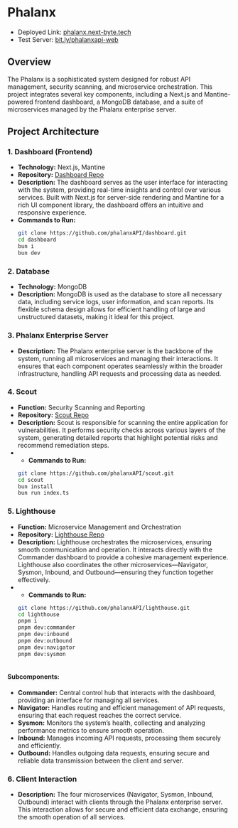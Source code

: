 # Phalanx 


- Deployed Link: [phalanx.next-byte.tech](https://phalanx.next-byte.tech/)
- Test Server: [bit.ly/phalanxapi-web](https://bit.ly/phalanxapi-web)


## Overview

The Phalanx is a sophisticated system designed for robust API management, security scanning, and microservice orchestration. This project integrates several key components, including a Next.js and Mantine-powered frontend dashboard, a MongoDB database, and a suite of microservices managed by the Phalanx enterprise server.

## Project Architecture

### 1. Dashboard (Frontend)
- **Technology:** Next.js, Mantine
- **Repository:** [Dashboard Repo](https://github.com/phalanxAPI/dashboard.git)
- **Description:** The dashboard serves as the user interface for interacting with the system, providing real-time insights and control over various services. Built with Next.js for server-side rendering and Mantine for a rich UI component library, the dashboard offers an intuitive and responsive experience.
- **Commands to Run:**
  ```bash
  git clone https://github.com/phalanxAPI/dashboard.git
  cd dashboard
  bun i
  bun dev
### 2. Database
- **Technology:** MongoDB
- **Description:** MongoDB is used as the database to store all necessary data, including service logs, user information, and scan reports. Its flexible schema design allows for efficient handling of large and unstructured datasets, making it ideal for this project.

### 3. Phalanx Enterprise Server
- **Description:** The Phalanx enterprise server is the backbone of the system, running all microservices and managing their interactions. It ensures that each component operates seamlessly within the broader infrastructure, handling API requests and processing data as needed.

### 4. Scout
- **Function:** Security Scanning and Reporting
- **Repository:** [Scout Repo](https://github.com/phalanxAPI/scout.git)
- **Description:** Scout is responsible for scanning the entire application for vulnerabilities. It performs security checks across various layers of the system, generating detailed reports that highlight potential risks and recommend remediation steps.
- - **Commands to Run:**
  ```bash
  git clone https://github.com/phalanxAPI/scout.git
  cd scout
  bun install
  bun run index.ts
### 5. Lighthouse
- **Function:** Microservice Management and Orchestration
- **Repository:** [Lighthouse Repo](https://github.com/phalanxAPI/lighthouse.git)
- **Description:** Lighthouse orchestrates the microservices, ensuring smooth communication and operation. It interacts directly with the Commander dashboard to provide a cohesive management experience. Lighthouse also coordinates the other microservices—Navigator, Sysmon, Inbound, and Outbound—ensuring they function together effectively.
- - **Commands to Run:**
  ```bash
  git clone https://github.com/phalanxAPI/lighthouse.git
  cd lighthouse
  pnpm i
  pnpm dev:commander
  pnpm dev:inbound
  pnpm dev:outbound
  pnpm dev:navigator
  pnpm dev:sysmon
 
#### Subcomponents:
- **Commander:** Central control hub that interacts with the dashboard, providing an interface for managing all services.
- **Navigator:** Handles routing and efficient management of API requests, ensuring that each request reaches the correct service.
- **Sysmon:** Monitors the system’s health, collecting and analyzing performance metrics to ensure smooth operation.
- **Inbound:** Manages incoming API requests, processing them securely and efficiently.
- **Outbound:** Handles outgoing data requests, ensuring secure and reliable data transmission between the client and server.

### 6. Client Interaction
- **Description:** The four microservices (Navigator, Sysmon, Inbound, Outbound) interact with clients through the Phalanx enterprise server. This interaction allows for secure and efficient data exchange, ensuring the smooth operation of all services.

